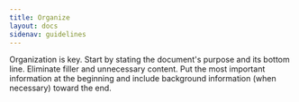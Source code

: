 ```yaml
---
title: Organize
layout: docs
sidenav: guidelines
---
```


Organization is key. Start by stating the document's purpose and its bottom line. Eliminate filler and unnecessary content. Put the most important information at the beginning and include background information (when necessary) toward the end.
